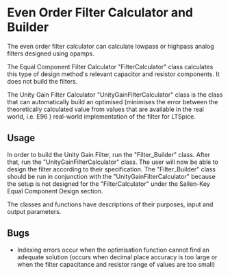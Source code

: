 # Even Order Filter Calculator and Builder

The even order filter calculator can calculate lowpass or highpass analog filters designed using opamps. 

The Equal Component Filter Calculator "FilterCalculator" class calculates this type of design method's relevant capacitor and resistor components. It does not build the filters.

The Unity Gain Filter Calculator "UnityGainFilterCalculator" class is the class that can automatically build an optimised (minimises the error between the theoretically calculated value from values that are available in the real world, i.e. E96 ) real-world implementation of the filter for LTSpice. 

## Usage 
In order to build the Unity Gain Filter, run the "Filter_Builder" class. After that, run the "UnityGainFilterCalculator" class. The user will now be able to design the filter according to their specification. The "Filter_Builder" class should be run in conjunction with the "UnityGainFilterCalculator" because the setup is not designed for the "FilterCalculator" under the Sallen-Key Equal Component Design section. 

The classes and functions have descriptions of their purposes, input and output parameters.

## Bugs
- Indexing errors occur when the optimisation function cannot find an adequate solution (occurs when decimal place accuracy is too large or when the filter capacitance and resistor range of values are too small) 
